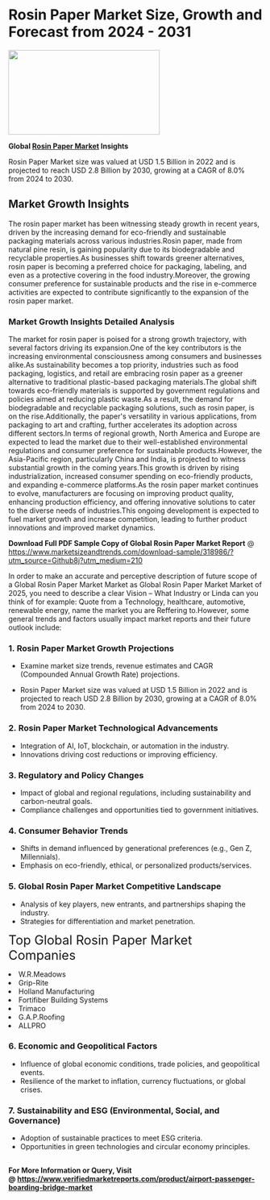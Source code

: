 <H1>Rosin Paper Market Size, Growth and Forecast from 2024 - 2031</H1><img class="aligncenter size-medium wp-image-584254" src="https://thirdeyenews.in/wp-content/uploads/2024/09/Global-Market-Research-300x168.jpeg" alt="" width="300" height="168" /><p><strong>Global&nbsp;<a href="https://www.marketsizeandtrends.com/download-sample/318986/?utm_source=Github8j?utm_medium=210">Rosin Paper Market</a> Insights</strong></p><p>Rosin Paper Market size was valued at USD 1.5 Billion in 2022 and is projected to reach USD 2.8 Billion by 2030, growing at a CAGR of 8.0% from 2024 to 2030.</p><p><h2>Market Growth Insights</h2> The rosin paper market has been witnessing steady growth in recent years, driven by the increasing demand for eco-friendly and sustainable packaging materials across various industries.Rosin paper, made from natural pine resin, is gaining popularity due to its biodegradable and recyclable properties.As businesses shift towards greener alternatives, rosin paper is becoming a preferred choice for packaging, labeling, and even as a protective covering in the food industry.Moreover, the growing consumer preference for sustainable products and the rise in e-commerce activities are expected to contribute significantly to the expansion of the rosin paper market. <h3>Market Growth Insights Detailed Analysis</h3> The market for rosin paper is poised for a strong growth trajectory, with several factors driving its expansion.One of the key contributors is the increasing environmental consciousness among consumers and businesses alike.As sustainability becomes a top priority, industries such as food packaging, logistics, and retail are embracing rosin paper as a greener alternative to traditional plastic-based packaging materials.The global shift towards eco-friendly materials is supported by government regulations and policies aimed at reducing plastic waste.As a result, the demand for biodegradable and recyclable packaging solutions, such as rosin paper, is on the rise.Additionally, the paper's versatility in various applications, from packaging to art and crafting, further accelerates its adoption across different sectors.In terms of regional growth, North America and Europe are expected to lead the market due to their well-established environmental regulations and consumer preference for sustainable products.However, the Asia-Pacific region, particularly China and India, is projected to witness substantial growth in the coming years.This growth is driven by rising industrialization, increased consumer spending on eco-friendly products, and expanding e-commerce platforms.As the rosin paper market continues to evolve, manufacturers are focusing on improving product quality, enhancing production efficiency, and offering innovative solutions to cater to the diverse needs of industries.This ongoing development is expected to fuel market growth and increase competition, leading to further product innovations and improved market dynamics.</p><p><span class=""><strong>Download Full PDF Sample Copy of Global Rosin Paper Market Report</strong> @ <a href="https://www.marketsizeandtrends.com/download-sample/318986/?utm_source=Github8j?utm_medium=210" target="_blank">https://www.marketsizeandtrends.com/download-sample/318986/?utm_source=Github8j?utm_medium=210</a></span></p><p>In order to make an accurate and perceptive description of future scope of a Global&nbsp;Rosin Paper Market Market as Global&nbsp;Rosin Paper Market Market of 2025, you need to describe a clear Vision &ndash; What Industry or Linda can you think of for example: Quote from a Technology, healthcare, automotive, renewable energy, name the market you are Reffering to.However, some general trends and factors usually impact market reports and their future outlook include:</p><h3>1.&nbsp;<strong>Rosin Paper Market Growth Projections</strong></h3><ul><li>Examine market size trends, revenue estimates and CAGR (Compounded Annual Growth Rate) projections.</li><li><p>Rosin Paper Market size was valued at USD 1.5 Billion in 2022 and is projected to reach USD 2.8 Billion by 2030, growing at a CAGR of 8.0% from 2024 to 2030.</p></li></ul><h3>2.&nbsp;<strong>Rosin Paper Market Technological Advancements</strong></h3><ul><li>Integration of AI, IoT, blockchain, or automation in the industry.</li><li>Innovations driving cost reductions or improving efficiency.</li></ul><h3>3.&nbsp;<strong>Regulatory and Policy Changes</strong></h3><ul><li>Impact of global and regional regulations, including sustainability and carbon-neutral goals.</li><li>Compliance challenges and opportunities tied to government initiatives.</li></ul><h3>4.&nbsp;<strong>Consumer Behavior Trends</strong></h3><ul><li>Shifts in demand influenced by generational preferences (e.g., Gen Z, Millennials).</li><li>Emphasis on eco-friendly, ethical, or personalized products/services.</li></ul><h3>5.&nbsp;<strong>Global Rosin Paper Market Competitive Landscape</strong></h3><ul><li>Analysis of key players, new entrants, and partnerships shaping the industry.</li><li>Strategies for differentiation and market penetration.</li></ul><p data-pm-slice="1 1 []"><span style="color: inherit; font-family: inherit; font-size: 25px;">Top Global Rosin Paper Market Companies</span></p><div class="" data-test-id=""><p><li>W.R.Meadows</li><li> Grip-Rite</li><li> Holland Manufacturing</li><li> Fortifiber Building Systems</li><li> Trimaco</li><li> G.A.P.Roofing</li><li> ALLPRO</li></p></div><h3>6.&nbsp;<strong>Economic and Geopolitical Factors</strong></h3><ul><li>Influence of global economic conditions, trade policies, and geopolitical events.</li><li>Resilience of the market to inflation, currency fluctuations, or global crises.</li></ul><h3>7.&nbsp;<strong>Sustainability and ESG (Environmental, Social, and Governance)</strong></h3><ul><li>Adoption of sustainable practices to meet ESG criteria.</li><li>Opportunities in green technologies and circular economy principles.</li></ul><h2><strong style="font-size: 14px;">For More Information or Query, Visit @&nbsp;</strong><a style="background-color: #ffffff; font-size: 14px;" href="https://www.marketsizeandtrends.com/report/rosin-paper-market/" target="_blank">https://www.verifiedmarketreports.com/product/airport-passenger-boarding-bridge-market</a></h2>